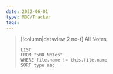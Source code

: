 ```yaml
---
date: 2022-06-01
type: MOC/Tracker
tags: 
---
```


> [!column|dataview 2 no-t] All Notes
>
> ```dataview
> LIST
> FROM "500 Notes"
> WHERE file.name != this.file.name
> SORT type asc
> ```
